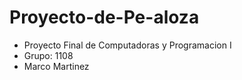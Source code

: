 # Proyecto-de-Pe-aloza
- Proyecto Final de Computadoras y Programacion I
- Grupo: 1108
- Marco Martinez
